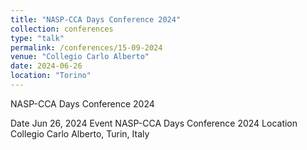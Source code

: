 ```yaml
---
title: "NASP-CCA Days Conference 2024"
collection: conferences
type: "talk"
permalink: /conferences/15-09-2024
venue: "Collegio Carlo Alberto"
date: 2024-06-26
location: "Torino"
---
```


NASP-CCA Days Conference 2024

Date
Jun 26, 2024
Event
NASP-CCA Days Conference 2024
Location
Collegio Carlo Alberto, Turin, Italy